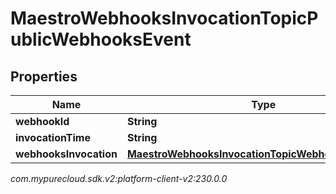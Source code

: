 # MaestroWebhooksInvocationTopicPublicWebhooksEvent


## Properties

| Name | Type | Description | Notes |
| ------------ | ------------- | ------------- | ------------- |
| **webhookId** | **String** |  |  [optional] |
| **invocationTime** | **String** |  |  [optional] |
| **webhooksInvocation** | [**MaestroWebhooksInvocationTopicWebhooksInvocation**](MaestroWebhooksInvocationTopicWebhooksInvocation) |  |  [optional] |




_com.mypurecloud.sdk.v2:platform-client-v2:230.0.0_
